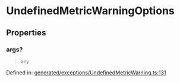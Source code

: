 # UndefinedMetricWarningOptions

## Properties

### args?

> `any`

Defined in:  [generated/exceptions/UndefinedMetricWarning.ts:131](https://github.com/transitive-bullshit/scikit-learn-ts/blob/b59c1ff/packages/sklearn/src/generated/exceptions/UndefinedMetricWarning.ts#L131)

